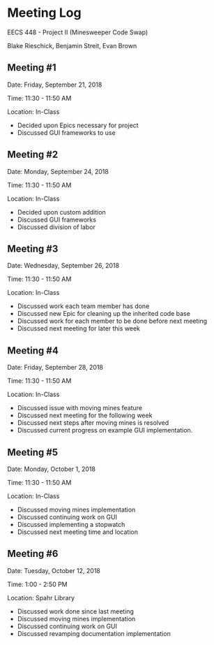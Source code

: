 # Meeting Log
EECS 448 - Project II (Minesweeper Code Swap)

Blake Rieschick, Benjamin Streit, Evan Brown

## Meeting \#1
Date: Friday, September 21, 2018

Time: 11:30 - 11:50 AM

Location: In-Class

  * Decided upon Epics necessary for project
  * Discussed GUI frameworks to use

## Meeting \#2
Date: Monday, September 24, 2018

Time: 11:30 - 11:50 AM

Location: In-Class

  * Decided upon custom addition
  * Discussed GUI frameworks
  * Discussed division of labor

## Meeting \#3
Date: Wednesday, September 26, 2018

Time: 11:30 - 11:50 AM

Location: In-Class

  * Discussed work each team member has done
  * Discussed new Epic for cleaning up the inherited code base
  * Discussed work for each member to be done before next meeting
  * Discussed next meeting for later this week

## Meeting \#4
Date: Friday, September 28, 2018

Time: 11:30 - 11:50 AM

Location: In-Class

  * Discussed issue with moving mines feature
  * Discussed next meeting for the following week
  * Discussed next steps after moving mines is resolved
  * Discussed current progress on example GUI implementation.

## Meeting \#5
Date: Monday, October 1, 2018

Time: 11:30 - 11:50 AM

Location: In-Class

  * Discussed moving mines implementation
  * Discussed continuing work on GUI
  * Discussed implementing a stopwatch
  * Discussed next meeting time and location

## Meeting \#6
Date: Tuesday, October 12, 2018

Time: 1:00 - 2:50 PM

Location: Spahr Library

  * Discussed work done since last meeting
  * Discussed moving mines implementation
  * Discussed continuing work on GUI
  * Discussed revamping documentation implementation
